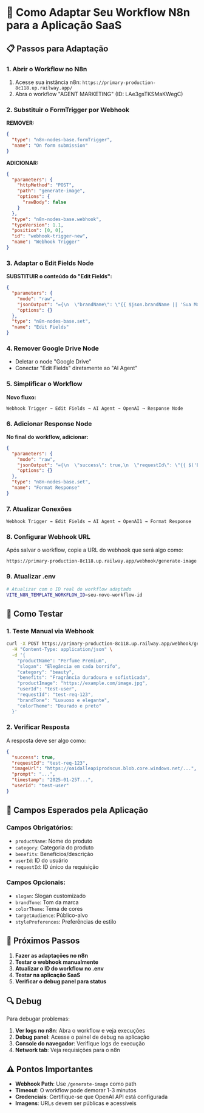 # 🔧 Como Adaptar Seu Workflow N8n para a Aplicação SaaS

## 📋 Passos para Adaptação

### 1. **Abrir o Workflow no N8n**
1. Acesse sua instância n8n: `https://primary-production-8c118.up.railway.app/`
2. Abra o workflow "AGENT MARKETING" (ID: LAe3gsTKSMaKWegC)

### 2. **Substituir o FormTrigger por Webhook**

**REMOVER:**
```json
{
  "type": "n8n-nodes-base.formTrigger",
  "name": "On form submission"
}
```

**ADICIONAR:**
```json
{
  "parameters": {
    "httpMethod": "POST",
    "path": "generate-image",
    "options": {
      "rawBody": false
    }
  },
  "type": "n8n-nodes-base.webhook",
  "typeVersion": 1.1,
  "position": [0, 0],
  "id": "webhook-trigger-new",
  "name": "Webhook Trigger"
}
```

### 3. **Adaptar o Edit Fields Node**

**SUBSTITUIR o conteúdo do "Edit Fields":**
```json
{
  "parameters": {
    "mode": "raw",
    "jsonOutput": "={\n  \"brandName\": \"{{ $json.brandName || 'Sua Marca' }}\",\n  \"slogan\": \"{{ $json.slogan }}\",\n  \"categoryType\": \"{{ $json.category }}\",\n  \"benefits\": \"{{ $json.benefits }}\",\n  \"brandTone\": \"{{ $json.brandTone || 'Elegante e moderno' }}\",\n  \"colorTheme\": \"{{ $json.colorTheme || 'Cores neutras e sofisticadas' }}\",\n  \"backgroundStyle\": \"Fundos limpos e elegantes\",\n  \"lightningStyle\": \"Iluminação suave e profissional\",\n  \"productPlacement\": \"Produto centralizado em superfície elegante\",\n  \"typhograpyStyle\": \"Tipografia moderna e legível\",\n  \"compositionGuidelines\": \"Composição equilibrada e atrativa\",\n  \"requestId\": \"{{ $json.requestId }}\",\n  \"userId\": \"{{ $json.userId }}\"\n}",
    "options": {}
  },
  "type": "n8n-nodes-base.set",
  "name": "Edit Fields"
}
```

### 4. **Remover Google Drive Node**
- Deletar o node "Google Drive"
- Conectar "Edit Fields" diretamente ao "AI Agent"

### 5. **Simplificar o Workflow**
**Novo fluxo:**
```
Webhook Trigger → Edit Fields → AI Agent → OpenAI → Response Node
```

### 6. **Adicionar Response Node**
**No final do workflow, adicionar:**
```json
{
  "parameters": {
    "mode": "raw",
    "jsonOutput": "={\n  \"success\": true,\n  \"requestId\": \"{{ $('Edit Fields').item.json.requestId }}\",\n  \"imageUrl\": \"{{ $('OpenAI1').item.json.data[0].url }}\",\n  \"prompt\": \"{{ $('AI Agent').item.json.text }}\",\n  \"timestamp\": \"{{ $now }}\",\n  \"userId\": \"{{ $('Edit Fields').item.json.userId }}\"\n}",
    "options": {}
  },
  "type": "n8n-nodes-base.set",
  "name": "Format Response"
}
```

### 7. **Atualizar Conexões**
```
Webhook Trigger → Edit Fields → AI Agent → OpenAI1 → Format Response
```

### 8. **Configurar Webhook URL**
Após salvar o workflow, copie a URL do webhook que será algo como:
```
https://primary-production-8c118.up.railway.app/webhook/generate-image
```

### 9. **Atualizar .env**
```bash
# Atualizar com o ID real do workflow adaptado
VITE_N8N_TEMPLATE_WORKFLOW_ID=seu-novo-workflow-id
```

## 🧪 Como Testar

### 1. **Teste Manual via Webhook**
```bash
curl -X POST https://primary-production-8c118.up.railway.app/webhook/generate-image \
  -H "Content-Type: application/json" \
  -d '{
    "productName": "Perfume Premium",
    "slogan": "Elegância em cada borrifo",
    "category": "beauty",
    "benefits": "Fragrância duradoura e sofisticada",
    "productImage": "https://example.com/image.jpg",
    "userId": "test-user",
    "requestId": "test-req-123",
    "brandTone": "Luxuoso e elegante",
    "colorTheme": "Dourado e preto"
  }'
```

### 2. **Verificar Resposta**
A resposta deve ser algo como:
```json
{
  "success": true,
  "requestId": "test-req-123",
  "imageUrl": "https://oaidalleapiprodscus.blob.core.windows.net/...",
  "prompt": "...",
  "timestamp": "2025-01-25T...",
  "userId": "test-user"
}
```

## 📝 Campos Esperados pela Aplicação

### Campos Obrigatórios:
- `productName`: Nome do produto
- `category`: Categoria do produto  
- `benefits`: Benefícios/descrição
- `userId`: ID do usuário
- `requestId`: ID único da requisição

### Campos Opcionais:
- `slogan`: Slogan customizado
- `brandTone`: Tom da marca
- `colorTheme`: Tema de cores
- `targetAudience`: Público-alvo
- `stylePreferences`: Preferências de estilo

## 🚀 Próximos Passos

1. **Fazer as adaptações no n8n**
2. **Testar o webhook manualmente**
3. **Atualizar o ID do workflow no .env**
4. **Testar na aplicação SaaS**
5. **Verificar o debug panel para status**

## 🔍 Debug

Para debugar problemas:

1. **Ver logs no n8n**: Abra o workflow e veja execuções
2. **Debug panel**: Acesse o painel de debug na aplicação
3. **Console do navegador**: Verifique logs de execução
4. **Network tab**: Veja requisições para o n8n

## ⚠️ Pontos Importantes

- **Webhook Path**: Use `/generate-image` como path
- **Timeout**: O workflow pode demorar 1-3 minutos
- **Credenciais**: Certifique-se que OpenAI API está configurada
- **Imagens**: URLs devem ser públicas e acessíveis
